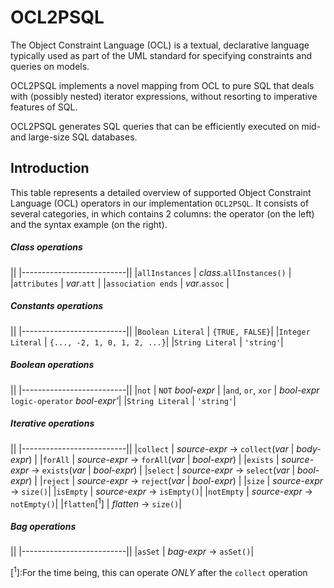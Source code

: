 # OCL2PSQL

The Object Constraint Language (OCL) is a textual, declarative language
typically used as part of the UML standard
for specifying constraints and queries
on models.

OCL2PSQL implements a novel mapping
from OCL to pure SQL that deals with
(possibly nested) iterator expressions,
without resorting to imperative features of SQL.

OCL2PSQL generates SQL queries that can be efficiently
executed on mid- and large-size SQL databases.

## Introduction
This table represents a detailed overview of supported Object Constraint Language (OCL) operators in our implementation `OCL2PSQL`. It consists of several categories, in which contains 2 columns: the operator (on the left) and the syntax example (on the right).  


##### Class operations
||
|--------------------------||
|`allInstances`  |  *class*.`allInstances()` |
|`attributes`  |  *var*.`att` |
|`association ends`  |  *var*.`assoc` |

##### Constants operations
||
|--------------------------||
|`Boolean Literal`  |  `{TRUE, FALSE}`|
|`Integer Literal`  |  `{..., -2, 1, 0, 1, 2, ...}`|
|`String Literal`  |  `'string'`|

##### Boolean operations
||
|--------------------------||
|`not`  |  `NOT` *bool-expr* |
|`and`, `or`, `xor`  | *bool-expr* `logic-operator` *bool-expr'*|
|`String Literal`  |  `'string'`|

##### Iterative operations
||
|--------------------------||
|`collect`  |  *source-expr* -> `collect`(*var* &#124; *body-expr*) |
|`forAll`  |  *source-expr* -> `forAll`(*var* &#124; *bool-expr*) |
|`exists`  |  *source-expr* -> `exists`(*var* &#124; *bool-expr*) |
|`select`  |  *source-expr* -> `select`(*var* &#124; *bool-expr*) |
|`reject`  |  *source-expr* -> `reject`(*var* &#124; *bool-expr*) |
|`size`  |  *source-expr* -> `size()`|
|`isEmpty`  |  *source-expr* -> `isEmpty()`|
|`notEmpty`  |  *source-expr* -> `notEmpty()`|
|`flatten`[<sup>1</sup>]  |  *flatten* -> `size()`|

##### Bag operations
||
|--------------------------||
|`asSet`  |  *bag-expr* -> `asSet()`|

[<sup>1</sup>]:For the time being, this can operate *ONLY* after the `collect` operation
